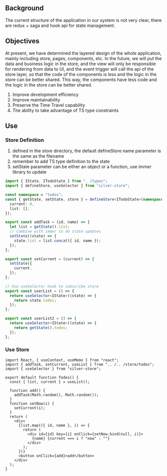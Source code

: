 ## Background

The current structure of the application in our system is not very clear, there are redux + saga and hook api for state management.

## Objectives

At present, we have determined the layered design of the whole application, mainly including store, pages, components, etc. In the future, we will put the data and business logic in the store, and the view will only be responsible for rendering from data to UI, and the event trigger will call the api of the store layer, so that the code of the components is less and the logic in the store can be better shared. This way, the components have less code and the logic in the store can be better shared.

1. Improve development efficiency
1. Improve maintainability
1. Preserve the Time Travel capability
1. The ability to take advantage of TS type constraints

## Use

### Store Definition

1. defined in the store directory, the default defineStore name parameter is the same as the filename
1. remember to add TS type definition to the state
1. setState parameter can be either an object or a function, use immer library to update

```ts
import { IState, ITodoState } from ". /types";
import { defineStore, useSelector } from "silver-store";

const namespace = "todos";
const { getState, setState, store } = defineStore<ITodoState>(namespace, {
  current: 0,
  list: [],
});

export const addTask = (id, name) => {
  let list = getState().list;
  // Combine with immer to do state updates
  setState((state) => {
    state.list = list.concat({ id, name });
  });
};

export const setCurrent = (current) => {
  setState({
    current,
  });
};

// Use useSelector hook to subscribe store
export const userList = () => {
  return useSelector<IState>((state) => {
    return state.todos;
  });
};

export const userList2 = () => {
  return useSelector<IState>((state) => {
    return getState().todos;
  });
};
```

### Use Store

```tsx
import React, { useContext, useMemo } from "react";
import { addTask, setCurrent, useList } from ".. /.. /store/todos";
import { useSelector } from "silver-store";

export default function Todos() {
  const { list, current } = useList();

  function add() {
    addTask(Math.random(), Math.random());
  }
  function setNow(i) {
    setCurrent(i);
  }
  return (
    <div>
      {list.map(({ id, name }, i) => {
        return (
          <div id={id} key={i} onClick={setNow.bind(null, i)}>
            {name} {current === i ? "now" : ""}
          </div>
        );
      })}
      <button onClick={add}>add</button>
    </div>
  );
}
```
